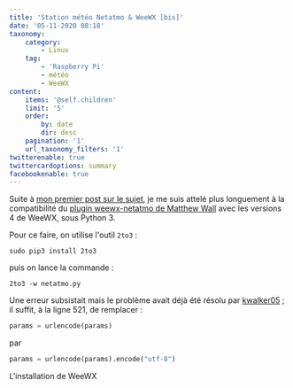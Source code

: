```yaml
---
title: 'Station météo Netatmo & WeeWX [bis]'
date: '05-11-2020 08:18'
taxonomy:
    category:
        - Linux
    tag:
        - 'Raspberry Pi'
        - météo
        - WeeWX
content:
    items: '@self.children'
    limit: '5'
    order:
        by: date
        dir: desc
    pagination: '1'
    url_taxonomy_filters: '1'
twitterenable: true
twittercardoptions: summary
facebookenable: true
---
```


Suite à [mon premier post sur le sujet](/blog/station-meteo-netatmo-and-weewx), je me suis attelé plus longuement à la compatibilité du [plugin weewx-netatmo de Matthew Wall](https://github.com/matthewwall/weewx-netatmo) avec les versions 4 de WeeWX, sous Python 3.

Pour ce faire, on utilise l'outil `2to3` :

```shell
sudo pip3 install 2to3
```

puis on lance la commande :

```shell
2to3 -w netatmo.py
```

Une erreur subsistait mais le problème avait déjà été résolu par [kwalker05](https://github.com/matthewwall/weewx-netatmo/issues/15#issuecomment-628994957)&nbsp;; il suffit, à la ligne 521, de remplacer&nbsp;:

```python
params = urlencode(params)
```

par 

```python
params = urlencode(params).encode("utf-8")
```

L'installation de WeeWX